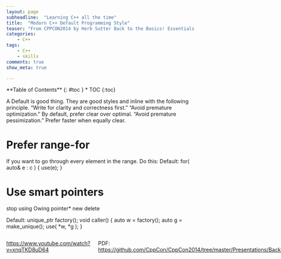 ```yaml
---
layout: page
subheadline:  "Learning C++ all the time"
title:  "Modorn C++ Default Programming Style"
teaser: "From CPPCON2014 by Herb Sutter Back to the Basics! Essentials of Modern C++ Style"
categories:
    - C++
tags:
    - C++
    - skills
comments: true
show_meta: true

---
```

<div class="row">
<div class="medium-9 medium-push-10 columns" markdown="1">
<div class="panel radius" markdown="1">
**Table of Contents**
{: #toc }
*  TOC
{:toc}
</div>
</div><!-- /.medium-4.columns -->


A Default is good thing. They are good styles and inline with the following principle.
	“Write for clarity and correctness first.”
	“Avoid premature optimization.” By default, prefer clear over optimal.
	“Avoid premature pessimization.” Prefer faster when equally clear.

# Prefer range-for
If you want to go through every element in the range. Do this:
Default:
	for( auto& e : c ) 
	{ 
		use(e); 
	}
# Use smart pointers
stop using Owing pointer* new delete

Default:
	unique_ptr<widget> factory();
	void caller() 
	{
		auto w = factory();
		auto g = make_unique<gadget>();
		use( *w, *g );
	}

	
<div class="medium-14 medium-pull-3 columns" markdown="1">


https://www.youtube.com/watch?v=xnqTKD8uD64

PDF:
https://github.com/CppCon/CppCon2014/tree/master/Presentations/Back%20to%20the%20Basics!%20Essentials%20of%20Modern%20C%2B%2B%20Style


</div><!-- /.medium-8.columns -->

</div><!-- /.row -->
